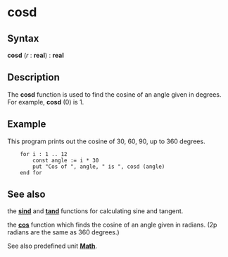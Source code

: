 
# cosd

## Syntax
**cosd** (_r_ : **real**) : **real**

## Description
The **cosd** function is used to find the cosine of an angle given in degrees. For example, **cosd** (0) is 1.


## Example
This program prints out the cosine of 30, 60, 90, up to 360 degrees.

        for i : 1 .. 12
            const angle := i * 30
            put "Cos of ", angle, " is ", cosd (angle)
        end for
## See also
the **[sind](sind.html)** and **[tand](tand.html)** functions for calculating sine and tangent.

the **[cos](cos.html)** function which finds the cosine of an angle given in radians. (2p radians are the same as 360 degrees.)

See also predefined unit **[Math](mathmodule.html)**.

